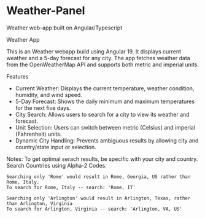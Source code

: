 # Weather-Panel
Weather web-app built on Angular/Typescript

Weather App

This is an Weather webapp build using Angular 19. It displays current weather and a 5-day forecast for any city. The app fetches weather data from the OpenWeatherMap API and supports both metric and imperial units.

Features

- Current Weather: Displays the current temperature, weather condition, humidity, and wind speed.
- 5-Day Forecast: Shows the daily minimum and maximum temperatures for the next five days.
- City Search: Allows users to search for a city to view its weather and forecast.
- Unit Selection: Users can switch between metric (Celsius) and imperial (Fahrenheit) units.
- Dynamic City Handling: Prevents ambiguous results by allowing city and country/state input or selection.

Notes: To get optimal serach results, be specific with your city and country. Search Countries using Alpha-2 Codes. 
    
    Searching only 'Rome' would result in Rome, Georgia, US rather than Rome, Italy.
    To search for Rome, Italy -- search: 'Rome, IT'

    Searching only 'Arlington' would result in Arlington, Texas, rather than Arlington, Virginia
    To search for Arlington, Virginia -- search: 'Arlington, VA, US'

<!-- ![Display Example Image](assets/README_Display.png) -->